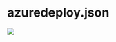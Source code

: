 # azuredeploy.json
<a href="https://portal.azure.com/#create/Microsoft.Template/uri/https%3A%2F%2Fraw.githubusercontent.com%2FMani9030%2Fazuredeploy%2Fmaster%2Fazuredeploy.json" target="_blank">
    <img src="https://aka.ms/deploytoazurebutton"/>
